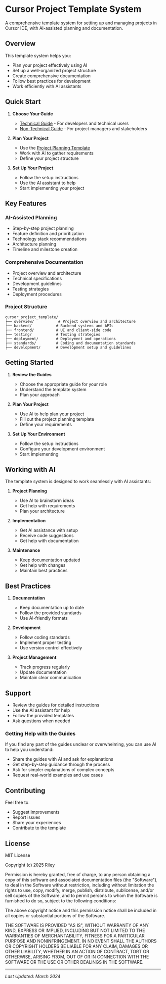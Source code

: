 # Cursor Project Template System

A comprehensive template system for setting up and managing projects in Cursor IDE, with AI-assisted planning and documentation.

## Overview

This template system helps you:
- Plan your project effectively using AI
- Set up a well-organized project structure
- Create comprehensive documentation
- Follow best practices for development
- Work efficiently with AI assistants

## Quick Start

1. **Choose Your Guide**
   - [Technical Guide](HOW_TO_USE.md) - For developers and technical users
   - [Non-Technical Guide](HOW_TO_USE_NON_TECHNICAL.md) - For project managers and stakeholders

2. **Plan Your Project**
   - Use the [Project Planning Template](PROJECT_PLANNING_TEMPLATE.md)
   - Work with AI to gather requirements
   - Define your project structure

3. **Set Up Your Project**
   - Follow the setup instructions
   - Use the AI assistant to help
   - Start implementing your project

## Key Features

### AI-Assisted Planning
- Step-by-step project planning
- Feature definition and prioritization
- Technology stack recommendations
- Architecture planning
- Timeline and milestone creation

### Comprehensive Documentation
- Project overview and architecture
- Technical specifications
- Development guidelines
- Testing strategies
- Deployment procedures

### Project Structure
```
cursor_project_template/
├── overview/           # Project overview and architecture
├── backend/           # Backend systems and APIs
├── frontend/          # UI and client-side code
├── testing/           # Testing strategies
├── deployment/        # Deployment and operations
├── standards/         # Coding and documentation standards
├── development/       # Development setup and guidelines
```

## Getting Started

1. **Review the Guides**
   - Choose the appropriate guide for your role
   - Understand the template system
   - Plan your approach

2. **Plan Your Project**
   - Use AI to help plan your project
   - Fill out the project planning template
   - Define your requirements

3. **Set Up Your Environment**
   - Follow the setup instructions
   - Configure your development environment
   - Start implementing

## Working with AI

The template system is designed to work seamlessly with AI assistants:

1. **Project Planning**
   - Use AI to brainstorm ideas
   - Get help with requirements
   - Plan your architecture

2. **Implementation**
   - Get AI assistance with setup
   - Receive code suggestions
   - Get help with documentation

3. **Maintenance**
   - Keep documentation updated
   - Get help with changes
   - Maintain best practices

## Best Practices

1. **Documentation**
   - Keep documentation up to date
   - Follow the provided standards
   - Use AI-friendly formats

2. **Development**
   - Follow coding standards
   - Implement proper testing
   - Use version control effectively

3. **Project Management**
   - Track progress regularly
   - Update documentation
   - Maintain clear communication

## Support

- Review the guides for detailed instructions
- Use the AI assistant for help
- Follow the provided templates
- Ask questions when needed

### Getting Help with the Guides
If you find any part of the guides unclear or overwhelming, you can use AI to help you understand:
- Share the guides with AI and ask for explanations
- Get step-by-step guidance through the process
- Ask for simpler explanations of complex concepts
- Request real-world examples and use cases

## Contributing

Feel free to:
- Suggest improvements
- Report issues
- Share your experiences
- Contribute to the template

## License

MIT License

Copyright (c) 2025 Riley

Permission is hereby granted, free of charge, to any person obtaining a copy
of this software and associated documentation files (the "Software"), to deal
in the Software without restriction, including without limitation the rights
to use, copy, modify, merge, publish, distribute, sublicense, and/or sell
copies of the Software, and to permit persons to whom the Software is
furnished to do so, subject to the following conditions:

The above copyright notice and this permission notice shall be included in all
copies or substantial portions of the Software.

THE SOFTWARE IS PROVIDED "AS IS", WITHOUT WARRANTY OF ANY KIND, EXPRESS OR
IMPLIED, INCLUDING BUT NOT LIMITED TO THE WARRANTIES OF MERCHANTABILITY,
FITNESS FOR A PARTICULAR PURPOSE AND NONINFRINGEMENT. IN NO EVENT SHALL THE
AUTHORS OR COPYRIGHT HOLDERS BE LIABLE FOR ANY CLAIM, DAMAGES OR OTHER
LIABILITY, WHETHER IN AN ACTION OF CONTRACT, TORT OR OTHERWISE, ARISING FROM,
OUT OF OR IN CONNECTION WITH THE SOFTWARE OR THE USE OR OTHER DEALINGS IN THE
SOFTWARE.

---

*Last Updated: March 2024* 